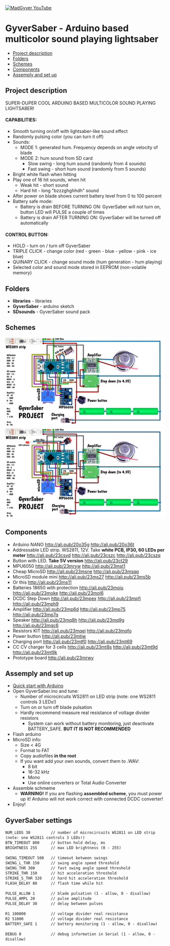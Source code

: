 [![MadGyver YouTube](http://alexgyver.ru/git_madgyver.jpg)](https://www.youtube.com/channel/UCNEOyqhGzutj-YS-d5ckYdg?sub_confirmation=1)
# GyverSaber - Arduino based multicolor sound playing lightsaber
* [Project description](#chapter-0)
* [Folders](#chapter-1)
* [Schemes](#chapter-2)
* [Components](#chapter-3)
* [Assemply and set up](#chapter-7)

<a id="chapter-0"></a>
## Project description
SUPER-DUPER COOL ARDUINO BASED MULTICOLOR SOUND PLAYING LIGHTSABER!

#### CAPABILITIES:
* Smooth turning on/off with lightsaber-like sound effect
* Randomly pulsing color (you can turn it off)
* Sounds:
  + MODE 1: generated hum. Frequency depends on angle velocity of blade
  + MODE 2: hum sound from SD card
    - Slow swing - long hum sound (randomly from 4 sounds)
    - Fast swing - short hum sound (randomly from 5 sounds)
* Bright white flash when hitting
* Play one of 16 hit sounds, when hit
  + Weak hit - short sound
  + Hard hit - long "bzzzghghhdh" sound
* After power on blade shows current battery level from 0 to 100 percent
* Battery safe mode:
  + Battery is drain BEFORE TURNING ON: GyverSaber will not turn on, button LED will PULSE a couple of times
  + Battery is drain AFTER TURNING ON: GyverSaber will be turned off automatically
#### CONTROL BUTTON:
* HOLD - turn on / turn off GyverSaber
* TRIPLE CLICK - change color (red - green - blue - yellow - pink - ice blue)
* QUINARY CLICK - change sound mode (hum generation - hum playing)
* Selected color and sound mode stored in EEPROM (non-volatile memory)

<a id="chapter-1"></a>
## Folders
- **libraries** - libraries
- **GyverSaber** - arduino sketch
- **SDsounds** - GyverSaber sound pack

<a id="chapter-2"></a>
## Schemes
![SCHEME](https://github.com/AlexGyver/EnglishProjects/blob/master/GyverSaber/schemes/scheme1.jpg)
![SCHEME](https://github.com/AlexGyver/EnglishProjects/blob/master/GyverSaber/schemes/scheme2.jpg)

<a id="chapter-3"></a>
## Components
* Arduino NANO http://ali.pub/20o35g  http://ali.pub/20o36t
* Addressable LED strip. WS2811, 12V. Take **white PCB, IP30, 60 LEDs per meter**
http://ali.pub/23csyd  http://ali.pub/23cszc  http://ali.pub/23cszq
* Button with LED. **Take 5V version** http://ali.pub/23ct29
* MPU6050 http://ali.pub/23mryw  http://ali.pub/23mst1
* Cheap MicroSD http://ali.pub/23msne  http://ali.pub/23msqp
* MicroSD module mini http://ali.pub/23ms27  http://ali.pub/23ms5b
* Or this http://ali.pub/23ms11
* Batteries 18650 with protection http://ali.pub/23moiu  http://ali.pub/23moke  http://ali.pub/23mol6
* DCDC Step Down http://ali.pub/23mpex  http://ali.pub/23mpfi  http://ali.pub/23mph9
* Amplifier http://ali.pub/23mp6d  http://ali.pub/23mp75  http://ali.pub/23mp7q
* Speaker http://ali.pub/23mq8h  http://ali.pub/23mq9g  http://ali.pub/23mqc6
* Resistors KIT http://ali.pub/23mqei  http://ali.pub/23mqfo
* Power button http://ali.pub/23mtiw
* Charging port http://ali.pub/23mtf0  http://ali.pub/23mt69
* CC CV charger for 3 cells http://ali.pub/23mt8s  http://ali.pub/23mt9d  http://ali.pub/23mt9k
* Prototype board http://ali.pub/23mrwy  

<a id="chapter-7"></a>
## Assemply and set up
* [Quick start with Arduino](https://learn.sparkfun.com/tutorials/installing-arduino-ide)
* Open GyverSaber.ino and tune:
  - Number of microcircuits WS2811 on LED strip (note: one WS2811 controls 3 LEDs!)
  - Turn on or turn off blade pulsation
  - Hardly recommend measure real resistance of voltage divider resistors
    + System can work without battery monitoring, just deactivate BATTERY_SAFE. **BUT IT IS NOT RECOMMENDED**
* Flash arduino
* MicroSD info:
  - Size < 4G
  - Format to FAT
  - Copy audiofiles **in the root**
  - If you want add your own sounds, convert them to .WAV:
    + 8 bit
	+ 16-32 kHz
	+ Mono
	+ Use online converters or Total Audio Converter
* Assemble schmeme
  - **WARNING!** If you are flashing **assembled scheme**, you must power up it! Arduino will not work correct with connected DCDC converter!
* Enjoy!

## GyverSaber settings
    NUM_LEDS 30         // number of microcircuits WS2811 on LED strip (note: one WS2811 controls 3 LEDs!)
    BTN_TIMEOUT 800     // button hold delay, ms
    BRIGHTNESS 255      // max LED brightness (0 - 255)

    SWING_TIMEOUT 500   // timeout between swings
    SWING_L_THR 150     // swing angle speed threshold
    SWING_THR 300       // fast swing angle speed threshold
    STRIKE_THR 150      // hit acceleration threshold
    STRIKE_S_THR 320    // hard hit acceleration threshold
    FLASH_DELAY 80      // flash time while hit

    PULSE_ALLOW 1       // blade pulsation (1 - allow, 0 - disallow)
    PULSE_AMPL 20       // pulse amplitude
    PULSE_DELAY 30      // delay between pulses

    R1 100000           // voltage divider real resistance
    R2 51000            // voltage divider real resistance
    BATTERY_SAFE 1      // battery monitoring (1 - allow, 0 - disallow)

    DEBUG 0             // debug information in Serial (1 - allow, 0 - disallow)